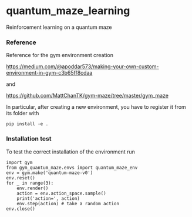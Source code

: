 # quantum_maze_learning
Reinforcement learning on a quantum maze

### Reference

Reference for the gym environment creation

<https://medium.com/@apoddar573/making-your-own-custom-environment-in-gym-c3b65ff8cdaa> 

and 

<https://github.com/MattChanTK/gym-maze/tree/master/gym_maze>

In particular, after creating a new environment, you have to register it from its folder with 

```
pip install -e .
```

### Installation test

To test the correct installation of the environment run

```
import gym
from gym_quantum_maze.envs import quantum_maze_env
env = gym.make('quantum-maze-v0')
env.reset()
for _ in range(3):
    env.render()
    action = env.action_space.sample()
    print('action=', action)
    env.step(action) # take a random action
env.close()
```



